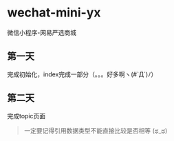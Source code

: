 # wechat-mini-yx
微信小程序-网易严选商城
## 第一天 
完成初始化，index完成一部分（。。。好多啊ヽ(#`Д´)ﾉ）

## 第二天

完成topic页面

> 一定要记得引用数据类型不能直接比较是否相等 (ಥ_ಥ) 